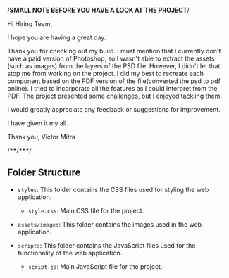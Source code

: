 /**SMALL NOTE BEFORE YOU HAVE A LOOK AT THE PROJECT**/

Hi Hiring Team,

I hope you are having a great day.

Thank you for checking out my build. I must mention that I currently don't have a paid version of Photoshop, so I wasn't able to extract the assets (such as images) from the layers of the PSD file. However, I didn't let that stop me from working on the project. I did my best to recreate each component based on the PDF version of the file(converted the psd to pdf online). I tried to incorporate all the features as I could interpret from the PDF. The project presented some challenges, but I enjoyed tackling them.

I would greatly appreciate any feedback or suggestions for improvement.

I have given it my all.

Thank you,
Victor Mitra

/************\*\*************\/************\*\*\*************/

## Folder Structure

- `styles`: This folder contains the CSS files used for styling the web application.

  - `style.css`: Main CSS file for the project.

- `assets/images`: This folder contains the images used in the web application.

- `scripts`: This folder contains the JavaScript files used for the functionality of the web application.
  - `script.js`: Main JavaScript file for the project.
